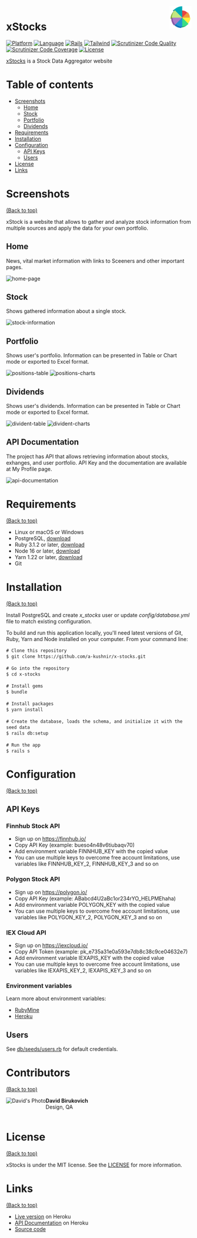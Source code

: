 <a href="http://x-stocks.herokuapp.com/">
    <img src="https://raw.githubusercontent.com/a-kushnir/x-stocks/main/app/assets/images/favicon/favicon.svg" alt="xStocks logo" title="xStocks" align="right" height="60" />
</a>

# xStocks

[![Platform](https://img.shields.io/badge/platform-windows%20%7C%20macos%20%7C%20linux-blue)](https://img.shields.io/badge/platform-windows%20%7C%20macos%20%7C%20linux-blue)
[![Language](https://img.shields.io/badge/language-ruby-orange)](https://img.shields.io/badge/language-ruby-orange)
[![Rails](https://img.shields.io/gem/v/rails?label=rails)](https://img.shields.io/gem/v/rails?label=rails)
[![Tailwind](https://img.shields.io/github/package-json/dependency-version/a-kushnir/x-stocks/tailwindcss?label=tailwind)](https://img.shields.io/github/package-json/dependency-version/a-kushnir/x-stocks/tailwindcss?label=tailwind)
[![Scrutinizer Code Quality](https://img.shields.io/scrutinizer/quality/g/a-kushnir/x-stocks/main)](https://img.shields.io/scrutinizer/quality/g/a-kushnir/x-stocks/main)
[![Scrutinizer Code Coverage](https://img.shields.io/scrutinizer/coverage/g/a-kushnir/x-stocks/main)](https://img.shields.io/scrutinizer/coverage/g/a-kushnir/x-stocks/main)
[![License](https://img.shields.io/github/license/a-kushnir/x-stocks)](https://img.shields.io/github/license/a-kushnir/x-stocks)

[xStocks](http://x-stocks.herokuapp.com/) is a Stock Data Aggregator website

# Table of contents

- [Screenshots](#screenshots)
    - [Home](#home)
    - [Stock](#stock)
    - [Portfolio](#portfolio)
    - [Dividends](#dividends)
- [Requirements](#requirements)
- [Installation](#installation)
- [Configuration](#configuration)
    - [API Keys](#api-keys)
    - [Users](#users)
- [License](#license)
- [Links](#links)

# Screenshots

[(Back to top)](#table-of-contents)

xStock is a website that allows to gather and analyze stock information from multiple sources and apply the data for your own portfolio.

## Home
News, vital market information with links to Sceeners and other important pages.

![home-page](https://user-images.githubusercontent.com/1454297/179772085-f1a05356-bb7a-435d-afa4-c68b83e0317b.png)

## Stock
Shows gathered information about a single stock.

![stock-information](https://user-images.githubusercontent.com/1454297/179772438-093d7d4e-693a-4994-96b7-a0423df9b2af.png)

## Portfolio
Shows user's portfolio. Information can be presented in Table or Chart mode or exported to Excel format.

![positions-table](https://user-images.githubusercontent.com/1454297/179772654-02b43282-c4b0-4028-a0bb-fb51cfc5bcf1.png)
![positions-charts](https://user-images.githubusercontent.com/1454297/179774298-a2ddd4d4-0a5a-4805-96d8-daf1b9389aef.png)

## Dividends
Shows user's dividends. Information can be presented in Table or Chart mode or exported to Excel format.

![divident-table](https://user-images.githubusercontent.com/1454297/179773148-9be67d15-484b-4b19-8035-e8cc69b0a551.png)
![divident-charts](https://user-images.githubusercontent.com/1454297/179774247-30912439-e0bd-4829-bbc0-61496fce84f2.png)

## API Documentation
The project has API that allows retrieving information about stocks, exhanges, and user portfolio. API Key and the documentation are available at My Profile page.

![api-documentation](https://user-images.githubusercontent.com/1454297/109259195-f307e200-77b8-11eb-8a0f-7936b16daecb.png)

# Requirements

[(Back to top)](#table-of-contents)

* Linux or macOS or Windows
* PostgreSQL, [download](https://www.postgresql.org/download/)
* Ruby 3.1.2 or later, [download](https://www.ruby-lang.org/en/downloads/)
* Node 16 or later, [download](https://nodejs.org/en/download/)
* Yarn 1.22 or later, [download](https://classic.yarnpkg.com/en/docs/install/)
* Git

# Installation

[(Back to top)](#table-of-contents)

Install PostgreSQL and create _x_stocks_ user or update _config/database.yml_ file to match existing configuration.

To build and run this application locally, you'll need latest versions of Git, Ruby, Yarn and Node installed on your computer. From your command line:

```
# Clone this repository
$ git clone https://github.com/a-kushnir/x-stocks.git

# Go into the repository
$ cd x-stocks

# Install gems
$ bundle

# Install packages
$ yarn install

# Create the database, loads the schema, and initialize it with the seed data
$ rails db:setup

# Run the app
$ rails s
```

# Configuration

[(Back to top)](#table-of-contents)

## API Keys

### Finnhub Stock API
* Sign up on https://finnhub.io/
* Copy API Key (example: bueso4n48v6tiubaqv70)
* Add environment variable FINNHUB_KEY with the copied value
* You can use multiple keys to overcome free account limitations, use variables like FINNHUB_KEY_2, FINNHUB_KEY_3 and so on

### Polygon Stock API
* Sign up on https://polygon.io/
* Copy API Key (example: ABabcd4U2aBc1or234rYO_HELPMEhaha)
* Add environment variable POLYGON_KEY with the copied value
* You can use multiple keys to overcome free account limitations, use variables like POLYGON_KEY_2, POLYGON_KEY_3 and so on

### IEX Cloud API
* Sign up on https://iexcloud.io/
* Copy API Token (example: pk_e735a31e0a593e7db8c38c9ce04632e7)
* Add environment variable IEXAPIS_KEY with the copied value
* You can use multiple keys to overcome free account limitations, use variables like IEXAPIS_KEY_2, IEXAPIS_KEY_3 and so on

### Environment variables

Learn more about environment variables:
* [RubyMine](https://www.jetbrains.com/help/objc/add-environment-variables-and-program-arguments.html)
* [Heroku](https://devcenter.heroku.com/articles/config-vars)

## Users

See [db/seeds/users.rb](https://github.com/a-kushnir/x-stocks/blob/main/db/seeds/users.rb) for default credentials.

# Contributors

[(Back to top)](#table-of-contents)

<img src="https://user-images.githubusercontent.com/1454297/95297896-6a53ce00-0838-11eb-85b0-e7f4a2693991.png" align="left" alt="David's Photo" title="David's Photo" height="70" />

**David Birukovich**<br>
Design, QA<br>
<br>

# License

[(Back to top)](#table-of-contents)

xStocks is under the MIT license. See the [LICENSE](https://github.com/a-kushnir/x-stocks/blob/main/LICENSE) for more information.

# Links

[(Back to top)](#table-of-contents)

* [Live version](http://x-stocks.herokuapp.com/) on Heroku
* [API Documentation](http://x-stocks.herokuapp.com/api_docs) on Heroku
* [Source code](https://github.com/a-kushnir/x-stocks)

